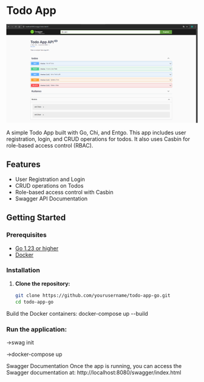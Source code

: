 # Todo App

![Görüntü](./screenshot.png)

A simple Todo App built with Go, Chi, and Entgo. This app includes user registration, login, and CRUD operations for todos. It also uses Casbin for role-based access control (RBAC).

## Features
- User Registration and Login
- CRUD operations on Todos
- Role-based access control with Casbin
- Swagger API Documentation

## Getting Started

### Prerequisites
- [Go 1.23 or higher](https://golang.org/doc/install)
- [Docker](https://www.docker.com/get-started)

### Installation

1. **Clone the repository:**
   ```bash
   git clone https://github.com/yourusername/todo-app-go.git
   cd todo-app-go
Build the Docker containers:
docker-compose up --build

### Run the application:
->swag init 

->docker-compose up

Swagger Documentation
Once the app is running, you can access the Swagger documentation at:
http://localhost:8080/swagger/index.html


